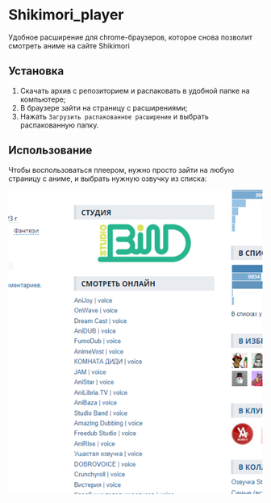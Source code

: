# Shikimori_player
Удобное расширение для chrome-браузеров, которое снова позволит смотреть аниме на сайте Shikimori
## Установка
1. Скачать архив с репозиторием и распаковать в удобной папке на компьютере;
2. В браузере зайти на страницу с расширениями;
3. Нажать <code>Загрузить распакованное расширение</code> и выбрать распакованную папку.
## Использование
Чтобы воспользоваться плеером, нужно просто зайти на любую страницу с аниме, и выбрать нужную озвучку из списка:

<img src="/image.png">
